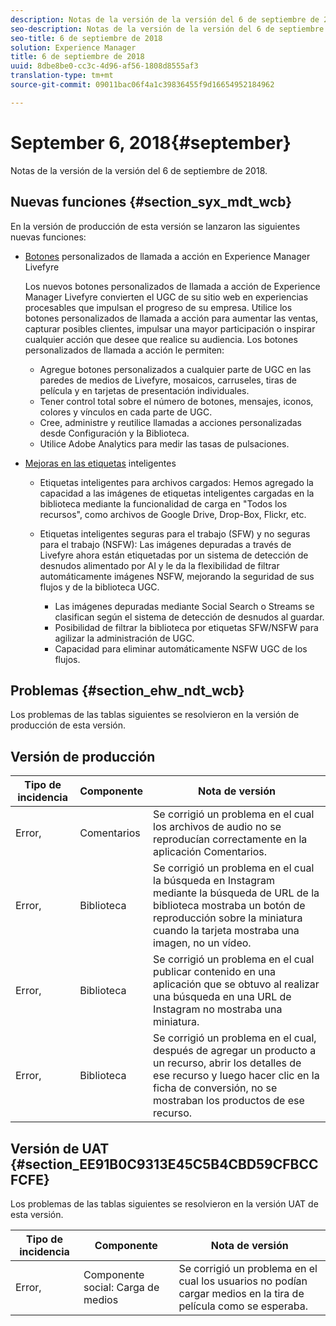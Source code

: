 ```yaml
---
description: Notas de la versión de la versión del 6 de septiembre de 2018.
seo-description: Notas de la versión de la versión del 6 de septiembre de 2018.
seo-title: 6 de septiembre de 2018
solution: Experience Manager
title: 6 de septiembre de 2018
uuid: 8dbe8be0-cc3c-4d96-af56-1808d8555af3
translation-type: tm+mt
source-git-commit: 09011bac06f4a1c39836455f9d16654952184962

---
```



# September 6, 2018{#september}

Notas de la versión de la versión del 6 de septiembre de 2018.

## Nuevas funciones {#section_syx_mdt_wcb}

En la versión de producción de esta versión se lanzaron las siguientes nuevas funciones:

* [Botones](/help/using/c-features-livefyre/c-call-to-action-button.md#topic_EBE23A0F827645E0A0C619DCF3872EE5) personalizados de llamada a acción en Experience Manager Livefyre

   Los nuevos botones personalizados de llamada a acción de Experience Manager Livefyre convierten el UGC de su sitio web en experiencias procesables que impulsan el progreso de su empresa. Utilice los botones personalizados de llamada a acción para aumentar las ventas, capturar posibles clientes, impulsar una mayor participación o inspirar cualquier acción que desee que realice su audiencia. Los botones personalizados de llamada a acción le permiten:

   * Agregue botones personalizados a cualquier parte de UGC en las paredes de medios de Livefyre, mosaicos, carruseles, tiras de película y en tarjetas de presentación individuales.
   * Tener control total sobre el número de botones, mensajes, iconos, colores y vínculos en cada parte de UGC.
   * Cree, administre y reutilice llamadas a acciones personalizadas desde Configuración y la Biblioteca.
   * Utilice Adobe Analytics para medir las tasas de pulsaciones.

* [Mejoras en las etiquetas](/help/using/c-features-livefyre/c-smart-tags/c-smart-tags.md#c_smart_tags) inteligentes

   * Etiquetas inteligentes para archivos cargados: Hemos agregado la capacidad a las imágenes de etiquetas inteligentes cargadas en la biblioteca mediante la funcionalidad de carga en "Todos los recursos", como archivos de Google Drive, Drop-Box, Flickr, etc.
   * Etiquetas inteligentes seguras para el trabajo (SFW) y no seguras para el trabajo (NSFW): Las imágenes depuradas a través de Livefyre ahora están etiquetadas por un sistema de detección de desnudos alimentado por AI y le da la flexibilidad de filtrar automáticamente imágenes NSFW, mejorando la seguridad de sus flujos y de la biblioteca UGC.

      * Las imágenes depuradas mediante Social Search o Streams se clasifican según el sistema de detección de desnudos al guardar.
      * Posibilidad de filtrar la biblioteca por etiquetas SFW/NSFW para agilizar la administración de UGC.
      * Capacidad para eliminar automáticamente NSFW UGC de los flujos.

## Problemas {#section_ehw_ndt_wcb}

Los problemas de las tablas siguientes se resolvieron en la versión de producción de esta versión.

## Versión de producción

| **Tipo de incidencia** | **Componente** | **Nota de versión** |
|---|---|---|
| Error, | Comentarios | Se corrigió un problema en el cual los archivos de audio no se reproducían correctamente en la aplicación Comentarios. |
| Error, | Biblioteca | Se corrigió un problema en el cual la búsqueda en Instagram mediante la búsqueda de URL de la biblioteca mostraba un botón de reproducción sobre la miniatura cuando la tarjeta mostraba una imagen, no un vídeo. |
| Error, | Biblioteca | Se corrigió un problema en el cual publicar contenido en una aplicación que se obtuvo al realizar una búsqueda en una URL de Instagram no mostraba una miniatura. |
| Error, | Biblioteca | Se corrigió un problema en el cual, después de agregar un producto a un recurso, abrir los detalles de ese recurso y luego hacer clic en la ficha de conversión, no se mostraban los productos de ese recurso. |

## Versión de UAT {#section_EE91B0C9313E45C5B4CBD59CFBCCFCFE}

Los problemas de las tablas siguientes se resolvieron en la versión UAT de esta versión.

| **Tipo de incidencia** | **Componente** | **Nota de versión** |
|---|---|---|
| Error, | Componente social: Carga de medios | Se corrigió un problema en el cual los usuarios no podían cargar medios en la tira de película como se esperaba. |


